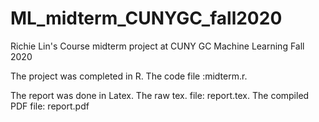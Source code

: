 # ML_midterm_CUNYGC_fall2020
 Richie Lin's Course midterm project at CUNY GC Machine Learning Fall 2020 

The project was completed in R. 
The code file :midterm.r. 

The report was done in Latex.
The raw tex. file: report.tex.
The compiled PDF file: report.pdf


